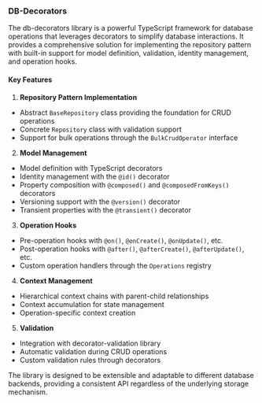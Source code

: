 
### DB-Decorators

The db-decorators library is a powerful TypeScript framework for database operations that leverages decorators to simplify database interactions. It provides a comprehensive solution for implementing the repository pattern with built-in support for model definition, validation, identity management, and operation hooks.

#### Key Features

1. **Repository Pattern Implementation**
  - Abstract `BaseRepository` class providing the foundation for CRUD operations
  - Concrete `Repository` class with validation support
  - Support for bulk operations through the `BulkCrudOperator` interface

2. **Model Management**
  - Model definition with TypeScript decorators
  - Identity management with the `@id()` decorator
  - Property composition with `@composed()` and `@composedFromKeys()` decorators
  - Versioning support with the `@version()` decorator
  - Transient properties with the `@transient()` decorator

3. **Operation Hooks**
  - Pre-operation hooks with `@on()`, `@onCreate()`, `@onUpdate()`, etc.
  - Post-operation hooks with `@after()`, `@afterCreate()`, `@afterUpdate()`, etc.
  - Custom operation handlers through the `Operations` registry

4. **Context Management**
  - Hierarchical context chains with parent-child relationships
  - Context accumulation for state management
  - Operation-specific context creation

5. **Validation**
  - Integration with decorator-validation library
  - Automatic validation during CRUD operations
  - Custom validation rules through decorators

The library is designed to be extensible and adaptable to different database backends, providing a consistent API regardless of the underlying storage mechanism.

